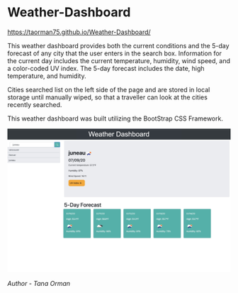 # Weather-Dashboard
https://taorman75.github.io/Weather-Dashboard/

This weather dashboard provides both the current conditions and the 5-day forecast of any city that the user enters in the search box. Information for the current day includes the current temperature, humidity, wind speed, and a color-coded UV index. The 5-day forecast includes the date, high temperature, and humidity.

Cities searched list on the left side of the page and are stored in local storage until manually wiped, so that a traveller can look at the cities recently searched.

This weather dashboard was built utilizing the BootStrap CSS Framework.

![weather dashboard screen shot](https://github.com/taorman75/Weather-Dashboard/blob/master/WeatherDashboard.jpg)


*Author - Tana Orman*